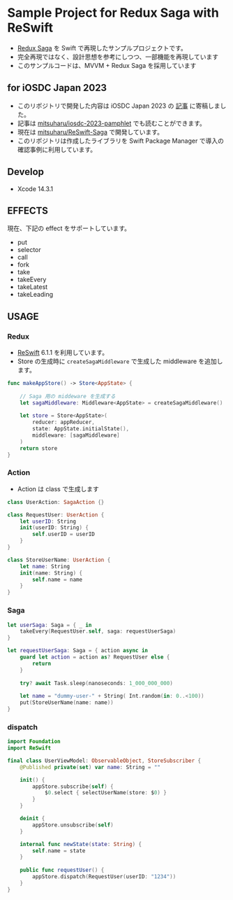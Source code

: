 Sample Project for Redux Saga with ReSwift
==

- [Redux Saga](https://redux-saga.js.org/) を Swift で再現したサンプルプロジェクトです。
- 完全再現ではなく、設計思想を参考にしつつ、一部機能を再現しています
- このサンプルコードは、MVVM + Redux Saga を採用しています

## for iOSDC Japan 2023

- このリポジトリで開発した内容は iOSDC Japan 2023 の [記事](https://fortee.jp/iosdc-japan-2023/proposal/d3c4feb1-0b2c-403b-b47c-6db885bc70d8) に寄稿しました。
- 記事は [mitsuharu/iosdc-2023-pamphlet](https://github.com/mitsuharu/iosdc-2023-pamphlet) でも読むことができます。
- 現在は [mitsuharu/ReSwift-Saga](https://github.com/mitsuharu/ReSwift-Saga) で開発しています。
- このリポジトリは作成したライブラリを Swift Package Manager で導入の確認事例に利用しています。


## Develop

- Xcode 14.3.1


## EFFECTS

現在、下記の effect をサポートしています。

- put
- selector
- call
- fork
- take
- takeEvery
- takeLatest
- takeLeading


## USAGE

### Redux

- [ReSwift](https://github.com/ReSwift/ReSwift) 6.1.1 を利用しています。
- Store の生成時に `createSagaMiddleware` で生成した middleware を追加します。

```swift
func makeAppStore() -> Store<AppState> {
    
    // Saga 用の middeware を生成する
    let sagaMiddleware: Middleware<AppState> = createSagaMiddleware()
    
    let store = Store<AppState>(
        reducer: appReducer,
        state: AppState.initialState(),
        middleware: [sagaMiddleware]
    )
    return store
}
```


### Action

- Action は class で生成します


```swift
class UserAction: SagaAction {}

class RequestUser: UserAction {
    let userID: String
    init(userID: String) {
        self.userID = userID
    }
}

class StoreUserName: UserAction {
    let name: String
    init(name: String) {
        self.name = name
    }
}
```

### Saga

```swift
let userSaga: Saga = { _ in
    takeEvery(RequestUser.self, saga: requestUserSaga)
}

let requestUserSaga: Saga = { action async in
    guard let action = action as? RequestUser else {
        return
    }
    
    try? await Task.sleep(nanoseconds: 1_000_000_000)
    
    let name = "dummy-user-" + String( Int.random(in: 0..<100))
    put(StoreUserName(name: name))
}
```


### dispatch

```swift
import Foundation
import ReSwift

final class UserViewModel: ObservableObject, StoreSubscriber {
    @Published private(set) var name: String = ""

    init() {
        appStore.subscribe(self) {
            $0.select { selectUserName(store: $0) }
        }
    }

    deinit {
        appStore.unsubscribe(self)
    }

    internal func newState(state: String) {
        self.name = state
    }
    
    public func requestUser() {
        appStore.dispatch(RequestUser(userID: "1234"))
    }    
}
```

